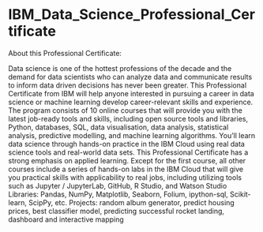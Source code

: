 # IBM_Data_Science_Professional_Certificate
About this Professional Certificate:  

Data science is one of the hottest professions of the decade and the demand for data scientists who can analyze data and communicate results to inform data driven decisions has never been greater. This Professional Certificate from IBM will help anyone interested in pursuing a career in data science or machine learning develop career-relevant skills and experience.  The program consists of 10 online courses that will provide you with the latest job-ready tools and skills, including open source tools and libraries, Python, databases, SQL, data visualisation, data analysis, statistical analysis, predictive modelling, and machine learning algorithms. You’ll learn data science through hands-on practice in the IBM Cloud using real data science tools and real-world data sets.  This Professional Certificate has a strong emphasis on applied learning. Except for the first course, all other courses include a series of hands-on labs in the IBM Cloud that will give you practical skills with applicability to real jobs, including utilizing tools such as Jupyter / JupyterLab, GitHub, R Studio, and Watson Studio Libraries: Pandas, NumPy, Matplotlib, Seaborn, Folium, ipython-sql, Scikit-learn, ScipPy, etc.  Projects: random album generator, predict housing prices, best classifier model, predicting successful rocket landing, dashboard and interactive mapping
